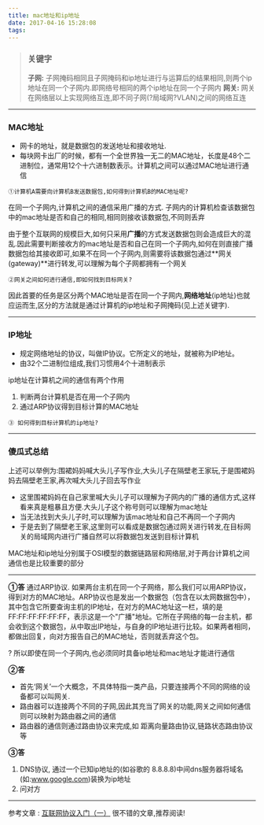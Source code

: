 ```yaml
---
title: mac地址和ip地址
date: 2017-04-16 15:28:08
tags:
---
```



<!-- more -->

> ### 关键字
> **子网:** 子网掩码相同且子网掩码和ip地址进行与运算后的结果相同,则两个ip地址在同一个子网内.即网络号相同的两个ip地址在同一个子网内
> **网关:** 网关在网络层以上实现网络互连,即不同子网(?局域网?VLAN)之间的网络互连

---

### MAC地址
-   网卡的地址，就是数据包的发送地址和接收地址.
-   每块网卡出厂的时候，都有一个全世界独一无二的MAC地址，长度是48个二进制位，通常用12个十六进制数表示。计算机之间可以通过MAC地址进行通信

`①计算机A需要向计算机B发送数据包,如何得到计算机B的MAC地址呢?`


在同一个子网内,计算机之间的通信采用广播的方式. 子网内的计算机检查该数据包中的mac地址是否和自己的相同,相同则接收该数据包,不同则丢弃

由于整个互联网的规模巨大,如何只采用**广播**的方式发送数据包则会造成巨大的混乱.因此需要判断接收方的mac地址是否和自己在同一个子网内,如何在则直接广播数据包给其接收即可,如果不在同一个子网内,则需要将该数据包通过**网关(gateway)**进行转发,可以理解为每个子网都拥有一个网关

`②网关之间如何进行通信,即如何找到目标网关?`

因此首要的任务是区分两个MAC地址是否在同一个子网内,**网络地址**(ip地址)也就应运而生,区分的方法就是通过计算机的ip地址和子网掩码(见上述关键字).

---

### IP地址

- 规定网络地址的协议，叫做IP协议。它所定义的地址，就被称为IP地址。
- 由32个二进制位组成,我们习惯用4个十进制表示

ip地址在计算机之间的通信有两个作用
1. 判断两台计算机是否在用一个子网内
2. 通过ARP协议得到目标计算的MAC地址

`③ 如何得到目标计算机的ip地址?`

---

### 傻瓜式总结
上述可以举例为:围裙妈妈喊大头儿子写作业,大头儿子在隔壁老王家玩,于是围裙妈妈去隔壁老王家,再次喊大头儿子回去写作业

- 这里围裙妈妈在自己家里喊大头儿子可以理解为子网内的广播的通信方式,这样看来真是粗暴且方便.大头儿子这个称号则可以理解为mac地址
- 当无法找到大头儿子时,可以理解为该mac地址和自己不再同一个子网内
- 于是去到了隔壁老王家,这里则可以看成是数据包通过网关进行转发,在目标网关的局域网内进行广播自然可以将数据包发送到目标计算机

MAC地址和ip地址分别属于OSI模型的数据链路层和网络层,对于两台计算机之间通信也是比较重要的部分

---
**①答** 
通过ARP协议. 
如果两台主机在同一个子网络，那么我们可以用ARP协议，得到对方的MAC地址。ARP协议也是发出一个数据包（包含在以太网数据包中），其中包含它所要查询主机的IP地址，在对方的MAC地址这一栏，填的是FF:FF:FF:FF:FF:FF，表示这是一个"广播"地址。它所在子网络的每一台主机，都会收到这个数据包，从中取出IP地址，与自身的IP地址进行比较。如果两者相同，都做出回复，向对方报告自己的MAC地址，否则就丢弃这个包。

? 所以即使在同一个子网内,也必须同时具备ip地址和mac地址才能进行通信

**②答**  
- 首先‘网关’一个大概念，不具体特指一类产品，只要连接两个不同的网络的设备都可以叫网关.
- 路由器可以连接两个不同的子网,因此其充当了网关的功能,网关之间如何通信则可以映射为路由器之间的通信
- 路由器的通信则通过路由协议来完成,如 距离向量路由协议,链路状态路由协议等

**③答**  
1. DNS协议, 通过一个已知ip地址的(如谷歌的 8.8.8.8)中间dns服务器将域名(如:www.google.com)装换为ip地址
2. 问对方


---

参考文章 : [互联网协议入门（一）][1]  很不错的文章,推荐阅读!


  [1]: http://www.ruanyifeng.com/blog/2012/05/internet_protocol_suite_part_i.html


